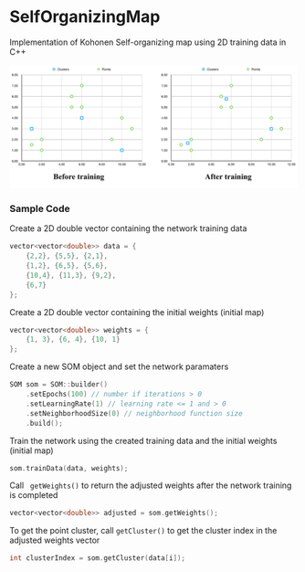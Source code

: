 # SelfOrganizingMap
Implementation of Kohonen Self-organizing map using 2D training data in C++

![alt text](https://raw.githubusercontent.com/kbagher/SelfOrganizingMap/master/before_after.png)

### Sample Code
Create a 2D double vector containing the network training data
```c++
vector<vector<double>> data = {
	{2,2}, {5,5}, {2,1},
	{1,2}, {6,5}, {5,6},
	{10,4}, {11,3}, {9,2},
	{6,7}
};
```
Create a 2D double vector containing the initial weights (initial map)
```c++
vector<vector<double>> weights = {
	{1, 3}, {6, 4}, {10, 1}
};
```
Create a new SOM object and set the network paramaters
```c++
SOM som = SOM::builder()
	.setEpochs(100) // number if iterations > 0
	.setLearningRate(1) // learning rate <= 1 and > 0
	.setNeighborhoodSize(0) // neighborhood function size
	.build();
```
Train the network using the created training data and the initial weights (initial map)
```c++
som.trainData(data, weights);
```
Call ``` getWeights()``` to return the adjusted weights after the network training is completed
```c++
vector<vector<double>> adjusted = som.getWeights();
```
To get the point cluster, call ```getCluster()``` to get the cluster index in the adjusted weights vector
```c++
int clusterIndex = som.getCluster(data[i]);
```

